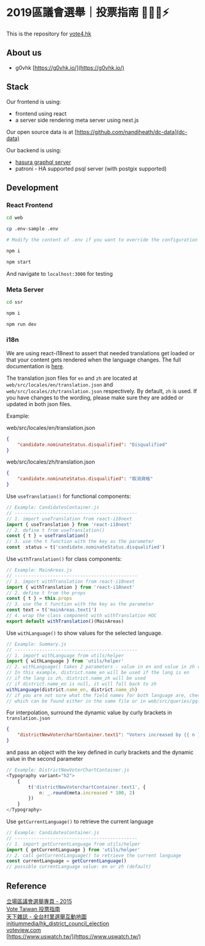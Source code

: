 # 2019區議會選舉｜投票指南 ✋🏻🧡⚡

This is the repository for [vote4.hk](https://dce2019.vote4.hk)

## About us

- g0vhk [https://g0vhk.io/](https://g0vhk.io/)

## Stack

Our frontend is using:

- frontend using react
- a server side rendering meta server using next.js

Our open source data is at [https://github.com/nandiheath/dc-data](dc-data)

Our backend is using:

- [hasura graphql server](https://hasura.io/)
- patroni - HA supported psql server (with postgix supported)

## Development

### React Frontend

```bash
cd web

cp .env-sample .env

# Modify the content of .env if you want to override the configuration

npm i

npm start
```

And navigate to `localhost:3000` for testing

### Meta Server

```bash
cd ssr

npm i

npm run dev
```

### i18n
We are using react-i18next to assert that needed translations get loaded or that your content gets rendered when the language changes. The full documentation is [here](https://react.i18next.com/). 

The translation json files for ``en`` and ``zh`` are located at ``web/src/locales/en/translation.json`` and ``web/src/locales/zh/translation.json`` respectively. By default, ``zh`` is used. If you have changes to the wording, please make sure they are added or updated in both json files. 

Example: 

web/src/locales/en/translation.json
````json
{
    "candidate.nominateStatus.disqualified": "Disqualified"
}
````

web/src/locales/zh/translation.json
````json
{
    "candidate.nominateStatus.disqualified": "取消資格"
}
````

Use ``useTranslation()`` for functional components:
````javascript
// Example: CandidatesContainer.js
// ---------------------------------------------
// 1. import useTranslation from react-i18next
import { useTranslation } from 'react-i18next'
// 2. define t from useTranslation()
const { t } = useTranslation()
// 3. use the t function with the key as the parameter 
const  status = t('candidate.nominateStatus.disqualified')
````

Use ``withTranslation()`` for class components:
````javascript
// Example: MainAreas.js
// ---------------------------------------------
// 1. import withTranslation from react-i18next
import { withTranslation } from 'react-i18next'
// 2. define t from the props
const { t } = this.props
// 3. use the t function with the key as the parameter 
const text = t('mainAreas.text1')
// 4. wrap the class component with withTranslation HOC
export default withTranslation()(MainAreas)
````

Use ``withLanguage()`` to show values for the selected language. 
````javascript
// Example: Summary.js
// ---------------------------------------------
// 1. import withLanguage from utils/helper
import { withLanguage } from 'utils/helper'
// 2. withLanguage() takes 2 parameters - value in en and value in zh respectively
// In this example, district.name_en will be used if the lang is en
// if the lang is zh, district.name_zh will be used
// if district.name_en is null, it will fall back to zh 
withLanguage(district.name_en, district.name_zh)
// if you are not sure what the field names for both language are, check the query 
// which can be found either in the same file or in web/src/queries/gql.js
````

For interpolation, surround the dynamic value by curly brackets in ``translation.json``
````json
{
    "districtNewVoterchartContainer.text1": "Voters increased by {{ n }}%"
}
````

and pass an object with the key defined in curly brackets and the dynamic value in the second parameter
````javascript
// Example: DistrictNewVoterChartContainer.js
<Typography variant="h2">
    {
        t('districtNewVoterchartContainer.text1', {
            n: _.round(meta.increased * 100, 2)
        })
    }
</Typography>
````

Use ``getCurrentLanguage()`` to retrieve the current language
````javascript
// Example: CandidatesContainer.js
// ---------------------------------------------
// 1. import getCurrentLanguage from utils/helper
import { getCurrentLanguage } from 'utils/helper'
// 2. call getCurrentLanguage() to retrieve the current language
const currentLanguage = getCurrentLanguage()
// possible currentLanguage value: en or zh (default)
````

## Reference

[立場區議會選舉專頁 - 2015](https://dce2015.thestandnews.com)  
[Vote Taiwan 投票指南](https://councils.g0v.tw)  
[天下雜誌 - 全台村里選舉互動地圖](https://web.cw.com.tw/election2018)  
[initiummedia/hk_district_council_election](https://github.com/initiummedia/hk_district_council_election)  
[voteview.com](https://voteview.com/)  
[https://www.uswatch.tw/](https://www.uswatch.tw/)  
